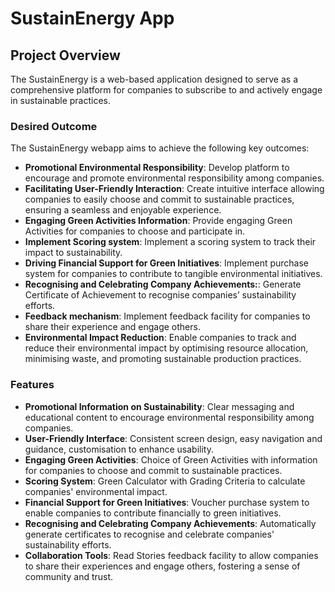 # SustainEnergy App

## Project Overview

The SustainEnergy is a web-based application designed to serve as a comprehensive platform for companies to subscribe to and actively engage in sustainable practices. 

### Desired Outcome

The SustainEnergy webapp aims to achieve the following key outcomes:

- **Promotional Environmental Responsibility**: Develop platform to encourage and promote environmental responsibility among companies.
- **Facilitating User-Friendly Interaction**: Create intuitive interface allowing companies to easily choose and commit to sustainable practices, ensuring a seamless and enjoyable experience.  
- **Engaging Green Activities Information**: Provide engaging Green Activities for companies to choose  and participate in.
- **Implement Scoring system**:  Implement a scoring system to track their impact to sustainability.
- **Driving Financial Support for Green Initiatives**: Implement purchase system for companies to contribute to tangible environmental initiatives. 
- **Recognising and Celebrating Company Achievements:**: Generate Certificate of Achievement to recognise companies’ sustainability efforts.
- **Feedback mechanism**: Implement feedback facility for companies to share their experience and engage others.
- **Environmental Impact Reduction**: Enable companies to track and reduce their environmental impact by optimising resource allocation, minimising waste, and promoting sustainable production practices.


### Features

- **Promotional Information on Sustainability**: Clear messaging and educational content to encourage environmental responsibility among companies.
- **User-Friendly Interface**: Consistent screen design, easy navigation and guidance, customisation to enhance usability.
- **Engaging Green Activities**: Choice of Green Activities with information for companies to choose and commit to sustainable practices. 
- **Scoring System**: Green Calculator with Grading Criteria to calculate companies' environmental impact.
- **Financial Support for Green Initiatives**: Voucher purchase system to enable companies to contribute financially to green initiatives.
- **Recognising and Celebrating Company Achievements**: Automatically generate certificates to recognise and celebrate companies' sustainability efforts.
- **Collaboration Tools**: Read Stories feedback facility to allow companies to share their experiences and engage others, fostering a sense of community and trust. 
